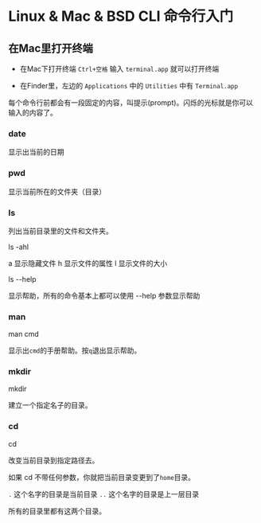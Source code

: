 # Linux & Mac & BSD  CLI 命令行入门


## 在Mac里打开终端

* 在Mac下打开终端  `Ctrl+空格` 输入 `terminal.app` 就可以打开终端

* 在Finder里，左边的 `Applications` 中的 `Utilities` 中有 `Terminal.app` 

每个命令行前都会有一段固定的内容，叫提示(prompt)。闪烁的光标就是你可以输入的内容了。

### date

显示出当前的日期

### pwd

显示当前所在的文件夹（目录）

### ls

列出当前目录里的文件和文件夹。

ls -ahl

a 显示隐藏文件
h 显示文件的属性
l 显示文件的大小

ls --help

显示帮助，所有的命令基本上都可以使用 --help 参数显示帮助 

### man

man cmd

显示出`cmd`的手册帮助。按`q`退出显示帮助。

### mkdir

mkdir <dirname>
  
建立一个指定名子的目录。

### cd

cd <dirname>
  
改变当前目录到指定路径去。

如果 cd 不带任何参数，你就把当前目录变更到了`home`目录。

`.` 这个名字的目录是当前目录
`..` 这个名字的目录是上一层目录

所有的目录里都有这两个目录。
